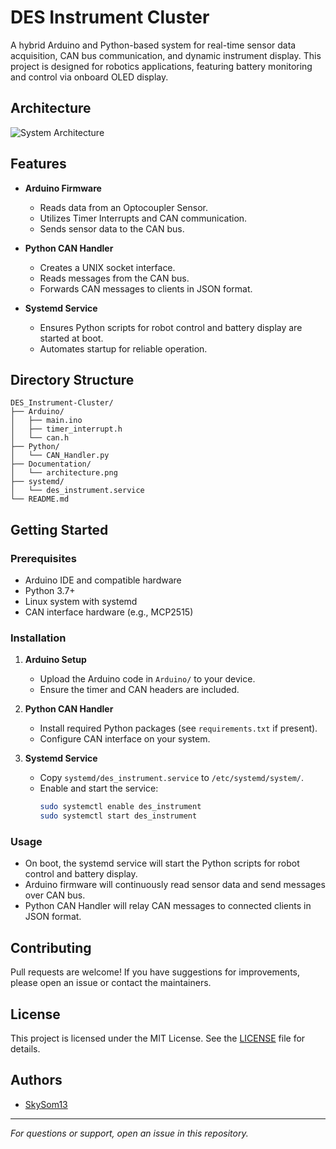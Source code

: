 # DES Instrument Cluster

A hybrid Arduino and Python-based system for real-time sensor data acquisition, CAN bus communication, and dynamic instrument display. This project is designed for robotics applications, featuring battery monitoring and control via onboard OLED display.

## Architecture

![System Architecture](DES_Instrument-Cluster/Documentation/Architecture.drawio.png)

## Features

- **Arduino Firmware**
  - Reads data from an Optocoupler Sensor.
  - Utilizes Timer Interrupts and CAN communication.
  - Sends sensor data to the CAN bus.

- **Python CAN Handler**
  - Creates a UNIX socket interface.
  - Reads messages from the CAN bus.
  - Forwards CAN messages to clients in JSON format.

- **Systemd Service**
  - Ensures Python scripts for robot control and battery display are started at boot.
  - Automates startup for reliable operation.

## Directory Structure

```
DES_Instrument-Cluster/
├── Arduino/
│   ├── main.ino
│   ├── timer_interrupt.h
│   └── can.h
├── Python/
│   └── CAN_Handler.py
├── Documentation/
│   └── architecture.png
├── systemd/
│   └── des_instrument.service
└── README.md
```

## Getting Started

### Prerequisites

- Arduino IDE and compatible hardware
- Python 3.7+
- Linux system with systemd
- CAN interface hardware (e.g., MCP2515)

### Installation

1. **Arduino Setup**
   - Upload the Arduino code in `Arduino/` to your device.
   - Ensure the timer and CAN headers are included.

2. **Python CAN Handler**
   - Install required Python packages (see `requirements.txt` if present).
   - Configure CAN interface on your system.

3. **Systemd Service**
   - Copy `systemd/des_instrument.service` to `/etc/systemd/system/`.
   - Enable and start the service:
     ```sh
     sudo systemctl enable des_instrument
     sudo systemctl start des_instrument
     ```

### Usage

- On boot, the systemd service will start the Python scripts for robot control and battery display.
- Arduino firmware will continuously read sensor data and send messages over CAN bus.
- Python CAN Handler will relay CAN messages to connected clients in JSON format.

## Contributing

Pull requests are welcome! If you have suggestions for improvements, please open an issue or contact the maintainers.

## License

This project is licensed under the MIT License. See the [LICENSE](LICENSE) file for details.

## Authors

- [SkySom13](https://github.com/SkySom13)

---

*For questions or support, open an issue in this repository.*
